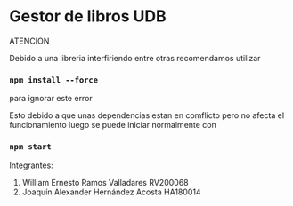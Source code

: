 # Gestor de libros UDB

ATENCION

Debido a una libreria interfiriendo entre otras recomendamos utilizar
### `npm install --force`
para ignorar este error

Esto debido a que unas dependencias estan en comflicto pero no afecta el funcionamiento
luego se puede iniciar normalmente con 
### `npm start`

Integrantes:

1. William Ernesto Ramos Valladares RV200068
2. Joaquín Alexander Hernández Acosta HA180014
